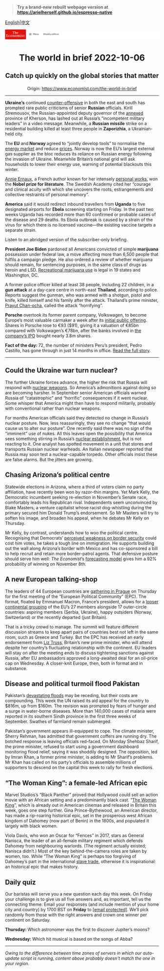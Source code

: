 > **Try a brand-new rebuilt webpage version at https://arielherself.github.io/espresso-native**

[English](https://github.com/arielherself/espresso/blob/main/README.md)|[中文](https://github-com.translate.goog/arielherself/espresso/blob/main/README.md?_x_tr_sl=en&_x_tr_tl=zh-CN&_x_tr_hl=zh-CN&_x_tr_pto=wapp)



![The Economist](menubar.png)

# <p align="center">The world in brief 2022-10-06</p>

## <p align="center">Catch up quickly on the global stories that matter</p>

<p align="center">Origin: <a href="https://www.economist.com/the-world-in-brief">https://www.economist.com/the-world-in-brief</a><hr>

<strong>Ukraine’s</strong> continued [counter-offensive](https://www.economist.com/europe/2022/10/03/as-ukraine-smashes-through-more-russian-lines-russians-wonder-whom-to-blame) in both the east and south has prompted rare public criticisms of senior <strong>Russian </strong>officials. Kirill Stremousov, the Russian-appointed deputy governor of the [annexed](https://www.economist.com/europe/2022/10/05/russias-annexations-in-ukraine-are-a-legal-and-strategic-mess) province of Kherson, has lashed out at Russia’s “incompetent military leaders” in a video message. Meanwhile, a <strong>Russian missile</strong> strike on a residential building killed at least three people in <strong>Zaporizhia</strong>, a Ukrainian-held city.

The<strong> EU</strong> and<strong> Norway </strong>agreed to “jointly develop tools” to normalise the [energy market](https://www.economist.com/finance-and-economics/2022/09/08/europes-energy-market-was-not-built-for-this-crisis) and reduce [prices](https://www.economist.com/europe/2022/09/05/europe-scrambles-to-protect-citizens-from-sky-high-energy-prices). Norway is now the EU’s largest external gas supplier as the bloc reduces its reliance on Russian energy following the invasion of Ukraine. Meanwhile Britain’s national grid will ask households to lower their energy use, warning of potential blackouts this winter.

[Annie Ernaux](https://www.economist.com/culture/2022/10/06/annie-ernaux-wins-the-nobel-prize-in-literature-for-2022), a French author known for her intensely [personal works](https://www.economist.com/books-and-arts/2021/09/13/a-poignant-abortion-drama-prevails-at-the-venice-film-festival), won the <strong>Nobel prize for literature</strong>. The Swedish Academy cited her “courage and clinical acuity with which she uncovers the roots, estrangements and collective restraints of personal memory”.

<strong>America</strong> said it would redirect inbound travellers from <strong>Uganda</strong> to five designated airports for <strong>Ebola</strong> screening starting on Friday. In the past two weeks Uganda has recorded more than 60 confirmed or probable cases of the disease and 29 deaths. Its Ebola outbreak is caused by a strain of the virus for which there is no licensed vaccine—the existing vaccine targets a separate strain.

Listen to an abridged version of the subscriber-only briefing.

<strong>President Joe Biden</strong> pardoned all Americans convicted of simple <strong>marijuana</strong> possession under federal law, a move affecting more than 6,500 people that fulfils a campaign pledge. He also ordered a review of whether marijuana should remain, for sentencing purposes, in the same class of drugs as heroin and LSD. [Recreational marijuana use](https://www.economist.com/united-states/2022/05/14/in-california-the-worlds-largest-legal-weed-market-is-going-up-in-smoke) is legal in 19 states and Washington, DC.

A former police officer killed at least 38 people, including 22 children, in a <strong>gun attack</strong> at a day-care centre in north-east <strong>Thailand</strong>, according to police. Reports suggest the gunman, who was armed with a shotgun, pistol and knife, killed himself and his family after the attack. Thailand’s prime minister, [Prayut Chan-ocha](https://www.economist.com/asia/2022/06/16/thailands-military-ruler-is-on-the-back-foot), called the attack “horrifying”.

<strong>Porsche</strong> overtook its former parent company, Volkswagen, to become Europe’s most valuable carmaker a week after its [initial public offering](https://www.economist.com/business/2022/09/22/porsche-goes-to-market). Shares in Porsche rose to €93 ($91), giving it a valuation of €85bn compared with Volkswagen’s €78bn, after the banks involved in [the company’s IPO](https://www.economist.com/business/2022/09/22/porsche-goes-to-market) bought nearly 3.8m shares.

<strong>Fact of the day: </strong>72, the number of ministers Peru’s president, Pedro Castillo, has gone through in just 14 months in office. [Read the full story](https://www.economist.com/the-americas/2022/09/29/peru-has-an-incompetent-president-and-a-discredited-congress).

----------

## Could the Ukraine war turn nuclear?

The further Ukraine forces advance, the higher the risk that Russia will respond with [nuclear weapons](https://www.economist.com/international/2022/09/29/could-the-war-in-ukraine-go-nuclear). So America’s admonitions against doing so are becoming harsher. In September senior American officials warned Russia of “catastrophic” and “horrific” consequences if it went nuclear. Some whisper that America might then have to respond militarily, probably with conventional rather than nuclear weapons.

For months American officials said they detected no change in Russia’s nuclear posture. Now, less reassuringly, they see no change “that would cause us to alter our posture”. One recently said there was no sign of the “imminent” use of nukes. All this leaves open the possibility that America sees something stirring in Russia’s [nuclear establishment](https://www.economist.com/the-economist-explains/2022/09/14/do-russias-military-setbacks-increase-the-risk-of-nuclear-conflict), but is not reacting to it. One analyst has spotted movement in a unit that stores and transports Russian nuclear warheads. An Italian newspaper reported that Russia may soon test a nuclear-capable torpedo. Other officials insist these are false alarms. But the jitters are growing.

## Chasing Arizona’s political centre

Statewide elections in Arizona, where a third of voters claim no party affiliation, have recently been won by razor-thin margins. Yet Mark Kelly, the Democratic incumbent seeking re-election in November’s Senate race, comfortably leads his Republican rival. Independents seem unconvinced by Blake Masters, a venture capitalist whose racist dog-whistling during the primary secured him Donald Trump’s endorsement. So Mr Masters will try to soften his image, and broaden his appeal, when he debates Mr Kelly on Thursday.

Mr Kelly, by contrast, understands how to woo the political centre. Recognising that Democrats’ [perceived weakness on border security](https://www.economist.com/united-states/2022/10/04/the-biden-administration-is-quietly-completing-bits-of-donald-trumps-wall) could cost him votes, he takes a tough line on immigration. He supports building out the wall along Arizona’s border with Mexico and has co-sponsored a bill to help recruit and retain more border-patrol agents. That defensive posture should serve him well: <em>The Economist</em>’s [forecasting model](https://www.economist.com/interactive/us-midterms-2022/forecast/senate/arizona) gives him a 92% probability of winning on November 8th.

## A new European talking-shop

The leaders of 44 European countries are [gathering in Prague](https://www.economist.com/europe/2022/10/06/meet-the-brand-new-european-political-community) on Thursday for the first meeting of the “European Political Community” (EPC). The format, floated by Emmanuel Macron, France’s president, allows for a [looser continental grouping](https://www.economist.com/europe/2022/05/26/reheated-plans-for-a-multi-tiered-europe-revive-familiar-suspicions) of the EU’s 27 members alongside 17 outer-circle countries: aspiring members (Serbia, Ukraine), happy outsiders (Norway, Switzerland) or the recently departed (just Britain).

That is a tricky crowd to manage. The summit will feature different discussion streams to keep apart pairs of countries best not left in the same room, such as Greece and Turkey. But the EPC has received an early endorsement from [Liz Truss](https://www.economist.com/leaders/2022/09/07/can-liz-truss-fix-britain), Britain’s new prime minister, who will attend despite her country’s fluctuating relationship with the continent. EU leaders will stay on after the meeting ends to discuss tightening sanctions against Russia, after EU ambassadors approved a long-awaited deal for an oil-price cap on Wednesday. A closer-knit Europe, then, both in format and in substance.

## Disease and political turmoil flood Pakistan

Pakistan’s [devastating floods](https://www.economist.com/graphic-detail/2022/09/15/devastating-floods-like-pakistans-will-be-more-common-in-a-warming-world) may be receding, but their costs are compounding. This week the UN raised its aid appeal for the country to $816m, up from $160m. The revision was prompted by fears of hunger and a surge in water-borne diseases. More than 140,000 cases of malaria were reported in its southern Sindh province in the first three weeks of September. Swathes of farmland remain submerged.

Pakistan’s government appears ill-equipped to cope. The climate minister, Sherry Rehman, has admitted that government coffers are running dry. The botched response is leaving officials red-faced. On Monday Shehbaz Sharif, the prime minister, refused to start using a government dashboard monitoring flood relief, saying it was shoddily designed. The opposition, led by Imran Khan, a former prime minister, is adding to Mr Sharif’s problems. Mr Khan has called on his party’s officials to assemble millions of supporters to descend on the capital this week to rally for fresh elections.

## “The Woman King”: a female-led African epic

Marvel Studios’s “Black Panther” proved that Hollywood could sell an action movie with an African setting and a predominantly black cast. “[The Woman King](https://www.economist.com/books-and-arts/2018/04/05/africas-past-is-inspiring-some-of-its-most-interesting-fiction-today)”, which is already out in American cinemas and released in Britain this week, goes one step further. Gina Prince-Bythewood, an American director, has made a rip-roaring historical epic, set in the prosperous west African kingdom of Dahomey (now part of Benin) in the 1800s, and populated it largely with black women.

Viola Davis, who won an Oscar for “Fences” in 2017, stars as General Nanisca, the leader of an all-female military regiment which defends Dahomey from neighbouring warlords. (The regiment actually existed; Nanisca didn’t.) Most of the key behind-the-camera roles are taken by women, too. While “The Woman King” is perhaps too forgiving of Dahomey’s part in the international [slave trade](https://www.economist.com/books-and-arts/2018/05/12/the-story-of-one-of-the-last-slaves-transported-to-america), otherwise it is inspirational: an historical epic that makes history.

## Daily quiz

Our baristas will serve you a new question each day this week. On Friday your challenge is to give us all five answers and, as important, tell us the connecting theme. Email your responses (and include mention of your home city and country) by 1700 BST on <strong>Friday</strong> to [<span class="__cf_email__" data-cfemail="79280c10033c0a090b1c0a0a16391c1a16171614100a0d571a1614">[email&#160;protected]</span>](https://mail.google.com/mail/?view=cm&amp;fs=1&amp;tf=1&amp;to=QuizEspresso@economist.com). We’ll pick randomly from those with the right answers and crown one winner per continent on Saturday.

<strong>Thursday: </strong>Which astronomer was the first to discover Jupiter’s moons?

<strong>Wednesday: </strong>Which hit musical is based on the songs of Abba?

----------

*Owing to the difference between time zones of servers in which our auto-update script is running, content above probably doesn't match the one in your region.*
